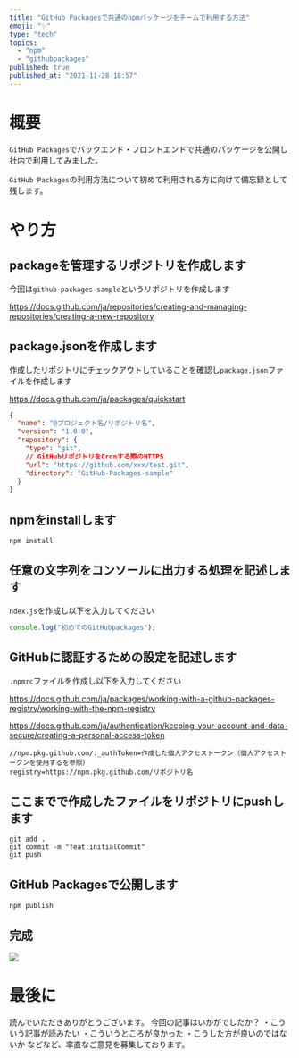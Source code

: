 ```yaml
---
title: "GitHub Packagesで共通のnpmパッケージをチームで利用する方法"
emoji: "✨"
type: "tech"
topics:
  - "npm"
  - "githubpackages"
published: true
published_at: "2021-11-28 18:57"
---
```


# 概要

`GitHub Packages`でバックエンド・フロントエンドで共通のパッケージを公開し社内で利用してみました。

`GitHub Packages`の利用方法について初めて利用される方に向けて備忘録として残します。

# やり方

## packageを管理するリポジトリを作成します

今回は`github-packages-sample`というリポジトリを作成します

https://docs.github.com/ja/repositories/creating-and-managing-repositories/creating-a-new-repository


## package.jsonを作成します

作成したリポジトリにチェックアウトしていることを確認し`package.json`ファイルを作成します

https://docs.github.com/ja/packages/quickstart

```json:package.json
{
  "name": "@プロジェクト名/リポジトリ名",
  "version": "1.0.0",
  "repository": {
    "type": "git",
    // GitHubリポジトリをCronする際のHTTPS
    "url": "https://github.com/xxx/test.git",
    "directory": "GitHub-Packages-sample"
  }
}
```

## npmをinstallします

```bash:bash
npm install
```

## 任意の文字列をコンソールに出力する処理を記述します

`ndex.js`を作成し以下を入力してください

```js:index.js
console.log("初めてのGitHubpackages");
```

## GitHubに認証するための設定を記述します
`.npmrc`ファイルを作成し以下を入力してください

https://docs.github.com/ja/packages/working-with-a-github-packages-registry/working-with-the-npm-registry

https://docs.github.com/ja/authentication/keeping-your-account-and-data-secure/creating-a-personal-access-token

```.npmrc:.npmrc
//npm.pkg.github.com/:_authToken=作成した個人アクセストークン（個人アクセストークンを使用するを参照）
registry=https://npm.pkg.github.com/リポジトリ名
```

## ここまでで作成したファイルをリポジトリにpushします

```bash:bash
git add .
git commit -m "feat:initialCommit"
git push
```

## GitHub Packagesで公開します

```bash:bash
npm publish
```

## 完成
![](https://storage.googleapis.com/zenn-user-upload/652e3cf2fca1-20211128.png)


# 最後に

読んでいただきありがとうございます。
今回の記事はいかがでしたか？
・こういう記事が読みたい
・こういうところが良かった
・こうした方が良いのではないか
などなど、率直なご意見を募集しております。